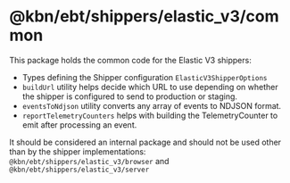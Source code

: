# @kbn/ebt/shippers/elastic_v3/common

This package holds the common code for the Elastic V3 shippers:

- Types defining the Shipper configuration `ElasticV3ShipperOptions`
- `buildUrl` utility helps decide which URL to use depending on whether the shipper is configured to send to production or staging.
- `eventsToNdjson` utility converts any array of events to NDJSON format.
- `reportTelemetryCounters` helps with building the TelemetryCounter to emit after processing an event.

It should be considered an internal package and should not be used other than by the shipper implementations: `@kbn/ebt/shippers/elastic_v3/browser` and `@kbn/ebt/shippers/elastic_v3/server`
